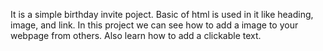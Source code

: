 It is a simple birthday invite poject.
Basic of html is used in it like heading, image, and link.
In this project we can see how to add a image to your webpage from others.
Also learn how to add a clickable text.
